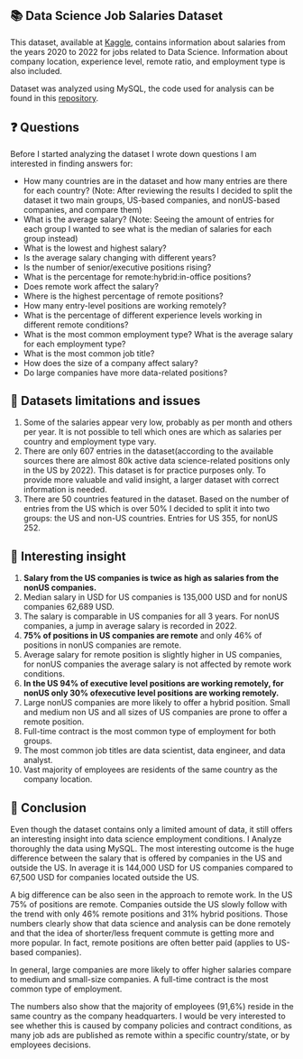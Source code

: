 ## 📚 Data Science Job Salaries Dataset
This dataset, available at [Kaggle](https://www.kaggle.com/datasets/ruchi798/data-science-job-salaries), contains information about salaries from the years 2020 to 2022 for jobs related to Data Science. Information about company location, experience level, remote ratio, and employment type is also included. 

Dataset was analyzed using MySQL, the code used for analysis can be found in this [repository](https://github.com/pavkovatereza/SQL-project-Data-Science-salaries/blob/main/Data_Science_salaries.sql).

## ❓ Questions

  Before I started analyzing the dataset I wrote down questions I am interested in finding answers for:
  - How many countries are in the dataset and how many entries are there for each country?
    (Note: After reviewing the results I decided to split the dataset it two main groups, US-based companies, and nonUS-based companies, and compare them)
  - What is the average salary? 
    (Note: Seeing the amount of entries for each group I wanted to see what is the median of salaries for each group instead)
  - What is the lowest and highest salary?
  - Is the average salary changing with different years?
  - Is the number of senior/executive positions rising?
  - What is the percentage for remote:hybrid:in-office positions? 
  - Does remote work affect the salary?
  - Where is the highest percentage of remote positions?
  - How many entry-level positions are working remotely?
  - What is the percentage of different experience levels working in different remote conditions? 
  - What is the most common employment type? What is the average salary for each employment type?
  - What is the most common job title?
  - How does the size of a company affect salary?
  - Do large companies have more data-related positions?

## 🚩 Datasets limitations and issues
1. Some of the salaries appear very low, probably as per month and others per year. It is not possible to tell which ones are which as salaries per country and employment type vary.
2. There are only 607 entries in the dataset(according to the available sources there are almost 80k active data science-related positions only in the US by 2022). This dataset is for practice purposes only. To provide more valuable and valid insight, a larger dataset with correct information is needed.
3. There are 50 countries featured in the dataset. Based on the number of entries from the US which is over 50% I decided to split it into two groups: the US and non-US countries. Entries for US 355, for nonUS 252. 

## 💭 Interesting insight
1. **Salary from the US companies is twice as high as salaries from the nonUS companies.**
2. Median salary in USD for US companies is 135,000 USD and for nonUS companies 62,689 USD.
3. The salary is comparable in US companies for all 3 years. For nonUS companies, a jump in average salary is recorded in 2022.
4. **75% of positions in US companies are remote** and only 46% of positions in nonUS companies are remote.
5. Average salary for remote position is slightly higher in US companies, for nonUS companies the average salary is not affected by remote work conditions.
7. **In the US 94% of executive level positions are working remotely, for nonUS only 30% ofexecutive level positions are working remotely.**
8. Large nonUS companies are more likely to offer a hybrid position. Small and medium non US and all sizes of US companies are prone to offer a remote position.
9. Full-time contract is the most common type of employment for both groups.
10. The most common job titles are data scientist, data engineer, and data analyst.
11. Vast majority of employees are residents of the same country as the company location.

## 🎯 Conclusion
Even though the dataset contains only a limited amount of data, it still offers an interesting insight into data science employment conditions. I Analyze thoroughly the data using MySQL. The most interesting outcome is the huge difference between the salary that is offered by companies in the US and outside the US. In average it is 144,000 USD for US companies compared to 67,500 USD for companies located outside the US. 

A big difference can be also seen in the approach to remote work. In the US 75% of positions are remote. Companies outside the US slowly follow with the trend with only 46% remote positions and 31% hybrid positions. Those numbers clearly show that data science and analysis can be done remotely and that the idea of shorter/less frequent commute is getting more and more popular. In fact, remote positions are often better paid (applies to US-based companies).

In general, large companies are more likely to offer higher salaries compare to medium and small-size companies. A full-time contract is the most common type of employment.

The numbers also show that the majority of employees (91,6%) reside in the same country as the company headquarters. I would be very interested to see whether this is caused by company policies and contract conditions, as many job ads are published as remote within a specific country/state, or by employees decisions.
